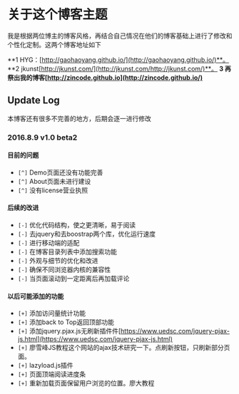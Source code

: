 # 关于这个博客主题

我是根据两位博主的博客风格，再结合自己情况在他们的博客基础上进行了修改和个性化定制。这两个博客地址如下

**1 HYG：[http://gaohaoyang.github.io/](http://gaohaoyang.github.io/)**。
**2 jkunst[http://jkunst.com/](http://jkunst.com/http://jkunst.com/)**。
**3 再祭出我的博客[http://zincode.github.io](http://zincode.github.io/)**

## Update Log
本博客还有很多不完善的地方，后期会逐一进行修改
### 2016.8.9 v1.0 beta2
#### 目前的问题
* `[^]` Demo页面还没有功能完善
* `[^]` About页面未进行建设
* `[^]` 没有license营业执照

#### 后续的改进

* `[-]` 优化代码结构，使之更清晰，易于阅读
* `[-]` 去jquery和去boostrap两个库，优化运行速度
* `[-]` 进行移动端的适配
* `[-]` 在博客目录列表中添加搜索功能
* `[-]` 外观与细节的优化和改进
* `[-]` 确保不同浏览器内核的兼容性
* `[-]` 当页面滚动到一定距离后再加载评论

#### 以后可能添加的功能

* `[+]` 添加访问量统计功能
* `[+]` 添加back to Top返回顶部功能
* `[+]` 添加jquery.pjax.js无刷新插件件[https://www.uedsc.com/jquery-pjax-js.html](https://www.uedsc.com/jquery-pjax-js.html)
* `[+]` 廖雪峰JS教程这个网站的ajax技术研究一下。点刷新按钮，只刷新部分页面。
* `[+]` lazyload.js插件
* `[+]` 页面顶端阅读进度条
* `[+]` 重新加载页面保留用户浏览的位置。廖大教程
